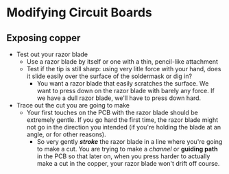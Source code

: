 # Modifying Circuit Boards
## Exposing copper
* Test out your razor blade
  * Use a razor blade by itself or one with a thin, pencil-like attachment
  * Test if the tip is still sharp: using very litle force with your hand, does it slide easily over the surface of the soldermask or dig in?
    * You want a razor blade that easily scratches the surface. We want to press down on the razor blade with barely any force. If we have a dull razor blade, we'll have to press down hard.
* Trace out the cut you are going to make
  * Your first touches on the PCB with the razor blade should be extremely gentle. If you go hard the first time, the razor blade might not go in the direction you intended (if you're holding the blade at an angle, or for other reasons).
    * So very gently __*stroke*__ the razor blade in a line where you're going to make a cut. You are trying to make a _channel_ or __guiding path__ in the PCB so that later on, when you press harder to actually make a cut in the copper, your razor blade won't drift off course.
